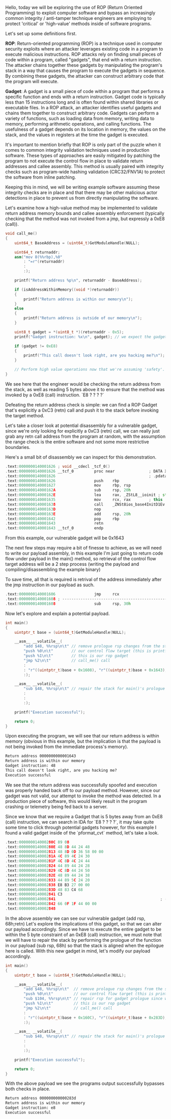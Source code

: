 Hello, today we will be exploring the use of ROP (Return Oriented Programming) to exploit computer software and bypass an increasingly common integrity / anti-tamper technique engineers are employing to protect 'critical' or 'high-value' methods inside of software programs.

Let's set up some definitions first.

**ROP**: Return-oriented programming (ROP) is a technique used in computer security exploits where an attacker leverages existing code in a program to execute malicious instructions. ROP attacks rely on finding small pieces of code within a program, called "gadgets", that end with a return instruction. The attacker chains together these gadgets by manipulating the program's stack in a way that causes the program to execute the gadgets in sequence. By combining these gadgets, the attacker can construct arbitrary code that the program will execute.

**Gadget**: A gadget is a small piece of code within a program that performs a specific function and ends with a return instruction. Gadget code is typically less than 15 instructions long and is often found within shared libraries or executable files. In a ROP attack, an attacker identifies useful gadgets and chains them together to construct arbitrary code. Gadgets can perform a variety of functions, such as loading data from memory, writing data to memory, performing arithmetic operations, and calling functions. The usefulness of a gadget depends on its location in memory, the values on the stack, and the values in registers at the time the gadget is executed.

It's important to mention briefly that ROP is only part of the puzzle when it comes to common integrity validation techniques used in production software. These types of approaches are easily mitigated by patching the program to not execute the control flow in place to validate return addresses and callee assembly. This method is usually paired with integrity checks such as program-wide hashing validation (CRC32/FNV1A) to protect the software from inline patching.

Keeping this in mind, we will be writing example software assuming these integrity checks are in place and that there may be other malicious actor detections in place to prevent us from directly manipulating the software.

Let's examine how a high-value method may be implemented to validate return address memory bounds and callee assembly enforcement (typically checking that the method was not invoked from a jmp, but expressly a 0xE8 (call)).

```cpp
void call_me()
{
    uint64_t BaseAddress = (uint64_t)GetModuleHandle(NULL);

    uint64_t returnaddr;
    asm("mov 8(%%rbp),%0"
        : "=r"(returnaddr)
        :
        :);

    printf("Return address %p\n", returnaddr - BaseAddress);

    if (isAddressWithinMemory((void *)returnaddr))
    {
        printf("Return address is within our memory\n");
    }
    else
    {
        printf("Return address is outside of our memory\n");
    }

    uint8_t gadget = *(uint8_t *)(returnaddr - 0x5);
    printf("Gadget instruction: %x\n", gadget); // we expect the gadget to be 0xE8 because it's from a call

    if (gadget != 0xE8)
    {
        printf("This call doesn't look right, are you hacking me?\n");
    }

    // Perform high value operations now that we're assuming 'safety'. 
}
```

We see here that the engineer would be checking the return address from the stack, as well as reading 5 bytes above it to ensure that the method was invoked by a 0xE8 (call) instruction. \`E8 ? ? ? ?\`

Defeating the return address check is simple: we can find a ROP Gadget that's explicitly a 0xC3 (retn) call and push it to the stack before invoking the target method.

Let's take a closer look at potential disassembly for a vulnerable gadget, since we're only looking for explicitly a 0xC3 (retn) call, we can really just grab any retn call address from the program at random, with the assumption the range check is the entire software and not some more restrictive boundaries.

Here's a small bit of disassembly we can inspect for this demonstration.

```cpp
.text:0000000140001626 ; void __cdecl _tcf_0()
.text:0000000140001626 __tcf_0         proc near               ; DATA XREF: __static_initialization_and_destruction_0(int,int)+2C↓o
.text:0000000140001626                                         ; .pdata:000000014000B090↓o ...
.text:0000000140001626                 push    rbp
.text:0000000140001627                 mov     rbp, rsp
.text:000000014000162A                 sub     rsp, 20h
.text:000000014000162E                 lea     rax, _ZStL8__ioinit ; std::__ioinit
.text:0000000140001635                 mov     rcx, rax        ; this
.text:0000000140001638                 call    _ZNSt8ios_base4InitD1Ev ; std::ios_base::Init::~Init()
.text:000000014000163D                 nop
.text:000000014000163E                 add     rsp, 20h
.text:0000000140001642                 pop     rbp
.text:0000000140001643                 retn
.text:0000000140001643 __tcf_0         endp
```

From this example, our vulnerable gadget will be 0x1643

The next few steps may require a bit of finesse to achieve, as we will need to write our payload assembly, in this example I'm just going to return code flow under payload in the main() method, so retrieval of the control flow target address will be a 2 step process (writing the payload and compiling/disassembling the example binary)

To save time, all that is required is retrival of the address immediately after the jmp instruction in our payload as such.

```cpp
.text:0000000140001606                 jmp     rcx
.text:0000000140001608 ; ---------------------------------------------------------------------------
.text:0000000140001608                 sub     rsp, 30h
```

Now let's explore and explain a potential payload.

```cpp
int main()
{
    uintptr_t base = (uint64_t)GetModuleHandle(NULL);

    __asm__ __volatile__(
        "add $48, %%rsp\n\t" // remove prologue rsp changes from the stack
        "push %0\n\t"        // our control flow target (this is printf("Hello"))
        "push %1\n\t"        // this is our rop gadget
        "jmp %2\n\t"         // call_me() call
        :
        : "r"((uintptr_t)base + 0x1608), "r"((uintptr_t)base + 0x1643), "r"((uintptr_t)&call_me)
        :);

    __asm__ __volatile__(
        "sub $48, %%rsp\n\t" // repair the stack for main()'s prologue
        :
        :
        :);

    printf("Execution successful");

    return 0;
}
```

Upon executing the program, we will see that our return address is within memory (obvious in this example, but the implication is that the payload is not being invoked from the immediate process's memory).

```markdown
Return address 0000000000001643
Return address is within our memory
Gadget instruction: 48
This call doesn't look right, are you hacking me?
Execution successful
```

We see that the return address was successfully spoofed and execution was properly handed back off to our payload method. However, since our gadget was not valid, our attempt to invoke the method was detected. In a production piece of software, this would likely result in the program crashing or telemetry being fed back to a server.

Since we know that we require a Gadget that is 5 bytes away from an 0xE8 (call) instruction, we can search in IDA for \`E8 ? ? ? ?\`, it may take quite some time to click through potential gadgets however, for this example I found a valid gadget inside of the \`pformat\_cvt\` method, let's take a look.

```cpp
.text:000000014000280C 89 08                                                        mov     [rax], ecx
.text:000000014000280E 48 8D 44 24 48                                               lea     rax, [rsp+68h+ep]
.text:0000000140002813 48 8D 0D 36 58 00 00                                         lea     rcx, fpi_0      ; fpi
.text:000000014000281A 4C 89 4C 24 30                                               mov     [rsp+68h+dp], r9 ; decpt
.text:000000014000281F 4C 8D 4C 24 44                                               lea     r9, [rsp+68h+k] ; kindp
.text:0000000140002824 44 89 44 24 28                                               mov     [rsp+68h+nd], r8d ; ndigits
.text:0000000140002829 4C 8D 44 24 50                                               lea     r8, [rsp+68h+x] ; bits
.text:000000014000282E 48 89 44 24 38                                               mov     [rsp+68h+rve], rax ; rve
.text:0000000140002833 44 89 5C 24 20                                               mov     [rsp+68h+mode], r11d ; mode
.text:0000000140002838 E8 B3 27 00 00                                               call    __gdtoa
.text:000000014000283D 48 83 C4 68                                                  add     rsp, 68h ; Our vulnerable gadget
.text:0000000140002841 C3                                                           retn
.text:0000000140002841                                              ; ---------------------------------------------------------------------------
.text:0000000140002842 66 0F 1F 44 00 00                                            align 8
.text:0000000140002848
```

In the above assembly we can see our vulnerable gadget (add rsp, 68h;retn) Let's explore the implications of this gadget, so that we can alter our payload accordingly. Since we have to execute the entire gadget to be within the 5 byte constraint of an 0xE8 (call) instruction, we must note that we will have to repair the stack by performing the prologue of the function in our payload (sub rsp, 68h) so that the stack is aligned when the epilogue here is called. With this new gadget in mind, let's modify our payload accordingly.

```cpp
int main()
{
    uintptr_t base = (uint64_t)GetModuleHandle(NULL);

    __asm__ __volatile__(
        "add $48, %%rsp\n\t"  // remove prologue rsp changes from the stack
        "push %0\n\t"         // our control flow target (this is printf("Hello"))
        "sub $104, %%rsp\n\t" // repair rsp for gadget prologue since we're invoking the epilogue
        "push %1\n\t"         // this is our rop gadget
        "jmp %2\n\t"          // call_me() call
        :
        : "r"((uintptr_t)base + 0x160C), "r"((uintptr_t)base + 0x283D), "r"((uintptr_t)&call_me)
        :);

    __asm__ __volatile__(
        "sub $48, %%rsp\n\t" // repair the stack for main()'s prologue
        :
        :
        :);

    printf("Execution successful");

    return 0;
}
```

With the above payload we see the programs output successfully bypasses both checks in place.

```markdown
Return address 000000000000283d
Return address is within our memory
Gadget instruction: e8
Execution successful
```
